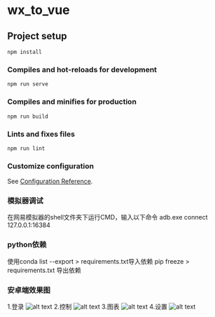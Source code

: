 # wx_to_vue

## Project setup
```
npm install
```

### Compiles and hot-reloads for development
```
npm run serve
```

### Compiles and minifies for production
```
npm run build
```

### Lints and fixes files
```
npm run lint
```

### Customize configuration
See [Configuration Reference](https://cli.vuejs.org/config/).

### 模拟器调试
 在网易模拟器的shell文件夹下运行CMD，输入以下命令
 adb.exe connect 127.0.0.1:16384

### python依赖
使用conda list --export > requirements.txt导入依赖
pip freeze > requirements.txt 导出依赖

### 安卓端效果图
1.登录
![alt text](Screenshot_2025-03-31-19-25-00-36_6928599de3a3140b5616ee58debe00bc.jpg)
2.控制
![alt text](Screenshot_2025-03-31-19-25-07-75_6928599de3a3140b5616ee58debe00bc.jpg)
3.图表
![alt text](Screenshot_2025-03-31-19-25-10-18_6928599de3a3140b5616ee58debe00bc.jpg)
4.设置
![alt text](Screenshot_2025-03-31-19-25-13-75_6928599de3a3140b5616ee58debe00bc.jpg)